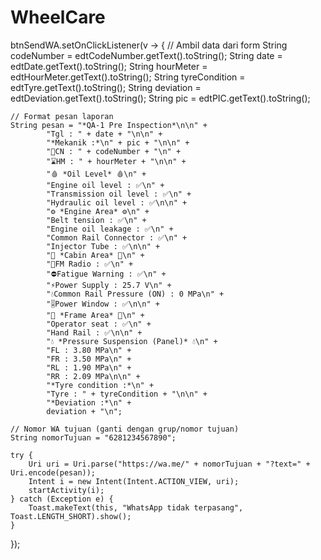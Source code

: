 # WheelCare
btnSendWA.setOnClickListener(v -> {
    // Ambil data dari form
    String codeNumber = edtCodeNumber.getText().toString();
    String date = edtDate.getText().toString();
    String hourMeter = edtHourMeter.getText().toString();
    String tyreCondition = edtTyre.getText().toString();
    String deviation = edtDeviation.getText().toString();
    String pic = edtPIC.getText().toString();

    // Format pesan laporan
    String pesan = "*QA-1 Pre Inspection*\n\n" +
            "Tgl : " + date + "\n\n" +
            "*Mekanik :*\n" + pic + "\n\n" +
            "🚗CN : " + codeNumber + "\n" +
            "⌛HM : " + hourMeter + "\n\n" +
            "🩸 *Oil Level* 🩸\n" +
            "Engine oil level : ✅\n" +
            "Transmission oil level : ✅\n" +
            "Hydraulic oil level : ✅\n\n" +
            "⚙ *Engine Area* ⚙\n" +
            "Belt tension : ✅\n" +
            "Engine oil leakage : ✅\n" +
            "Common Rail Connector : ✅\n" +
            "Injector Tube : ✅\n\n" +
            "🚗 *Cabin Area* 🚗\n" +
            "📸FM Radio : ✅\n" +
            "⛔Fatigue Warning : ✅\n" +
            "⚡Power Supply : 25.7 V\n" +
            "💧Common Rail Pressure (ON) : 0 MPa\n" +
            "🎚Power Window : ✅\n\n" +
            "🚗 *Frame Area* 🚗\n" +
            "Operator seat : ✅\n" +
            "Hand Rail : ✅\n\n" +
            "💧 *Pressure Suspension (Panel)* 💧\n" +
            "FL : 3.80 MPa\n" +
            "FR : 3.50 MPa\n" +
            "RL : 1.90 MPa\n" +
            "RR : 2.09 MPa\n\n" +
            "*Tyre condition :*\n" +
            "Tyre : " + tyreCondition + "\n\n" +
            "*Deviation :*\n" +
            deviation + "\n";

    // Nomor WA tujuan (ganti dengan grup/nomor tujuan)
    String nomorTujuan = "6281234567890";

    try {
        Uri uri = Uri.parse("https://wa.me/" + nomorTujuan + "?text=" + Uri.encode(pesan));
        Intent i = new Intent(Intent.ACTION_VIEW, uri);
        startActivity(i);
    } catch (Exception e) {
        Toast.makeText(this, "WhatsApp tidak terpasang", Toast.LENGTH_SHORT).show();
    }
});
